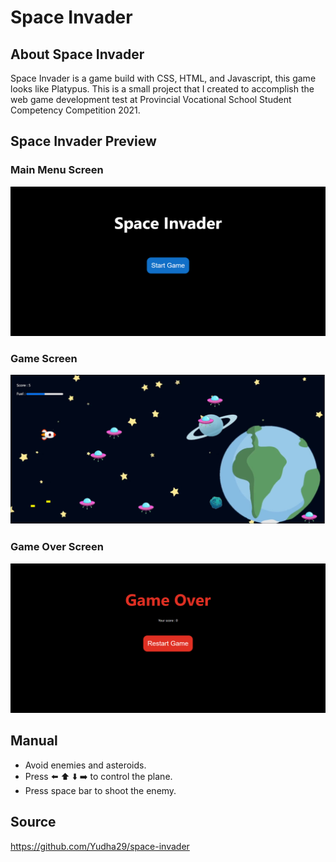 # Space Invader
## About Space Invader
Space Invader is a game build with CSS, HTML, and Javascript, this game looks like Platypus. This is a small project that I created to accomplish the web game development test at Provincial Vocational School Student Competency Competition 2021.
## Space Invader Preview
### Main Menu Screen
![alt text](https://raw.githubusercontent.com/Yudha29/space-invader/master/doc/preview/si-main-menu.png "Main-Menu")

### Game Screen
![alt text](https://raw.githubusercontent.com/Yudha29/space-invader/master/doc/preview/si-game-screen.png "Game-Play")

### Game Over Screen
![alt text](https://raw.githubusercontent.com/Yudha29/space-invader/master/doc/preview/si-game-over.png "Game-Over")

## Manual
- Avoid enemies and asteroids.
- Press :arrow_left: :arrow_up: :arrow_down: :arrow_right: to control the plane.
- Press space bar to shoot the enemy. 

## Source
https://github.com/Yudha29/space-invader
